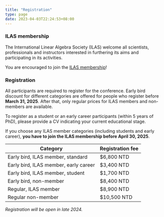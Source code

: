 ```yaml
---
title: "Registration"
type: page
date: 2023-04-03T22:24:53+08:00
---
```


### ILAS membership

The International Linear Algebra Society (ILAS) welcome all scientists, 
professionals and instructors interested in furthering its aims and 
participating in its activities.

You are encouraged to join the [ILAS membership](https://ilasic.org/join-ilas/)!

### Registration

All participants are required to register for the conference.  Early bird 
discount for different categories are offered for people who register before 
**March 31, 2025**.  After that, only regular prices for ILAS members and 
non-members are available.  

To register as a student or an early career participants 
(within 5 years of PhD), please provide a CV indicating your current 
educational stage.  

If you choose any ILAS member categories (including students and early career), 
**you have to join the ILAS membership before April 30, 2025**. 

| Category                              | Registration fee |
| ------------------------------------- | ---------------- |
| Early bird, ILAS member, standard     | $6,800 NTD       |
| Early bird, ILAS member, early career | $3,400 NTD       |
| Early bird, ILAS member, student      | $1,700 NTD       |
| Early bird, non-member                | $8,400 NTD       |
| Regular, ILAS member                  | $8,900 NTD       |
| Regular non-member                    | $10,500 NTD      |

_Registration will be open in late 2024._
